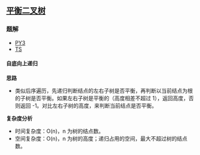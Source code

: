 ## [平衡二叉树](https://leetcode.cn/problems/balanced-binary-tree/)

### 题解
+ [PY3](../../py3/128/110.py)
+ [TS](../../ts/128/110.ts)

#### 自底向上递归
**思路**
+ 类似后序遍历，先递归判断结点的左右子树是否平衡，再判断以当前结点为根的子树是否平衡。如果左右子树是平衡的（高度相差不超过 1），返回高度，否则返回 -1。对比左右子树的高度，来判断当前结点是否平衡。

**复杂度分析**
+ 时间复杂度：O(n)，n 为树的结点数。
+ 空间复杂度：O(n)，n 为树的高度；递归占用的空间，最大不超过树的结点数。